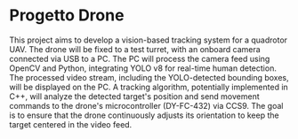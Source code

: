 ﻿# Progetto Drone
This project aims to develop a vision-based tracking system for a quadrotor UAV. The drone will be fixed to a test turret, with an onboard camera connected via USB to a PC. The PC will process the camera feed using OpenCV and Python, integrating YOLO v8 for real-time human detection. The processed video stream, including the YOLO-detected bounding boxes, will be displayed on the PC. A tracking algorithm, potentially implemented in C++, will analyze the detected target's position and send movement commands to the drone's microcontroller (DY-FC-432) via CCS9. The goal is to ensure that the drone continuously adjusts its orientation to keep the target centered in the video feed.
